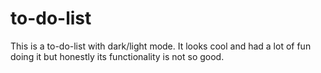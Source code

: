 # to-do-list
This is a to-do-list with dark/light mode. It looks cool and had a lot of fun doing it but honestly its functionality is not so good.
